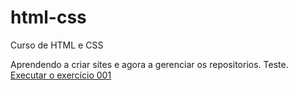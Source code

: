 # html-css
 Curso de HTML e CSS

Aprendendo a criar sites e agora a gerenciar os repositorios.
Teste.
<a href="file:///C:/Users/Rafa/Desktop/curso-tecnologia/html-css/exercicios/001/indesx.html"> Executar o exercício 001 </a>